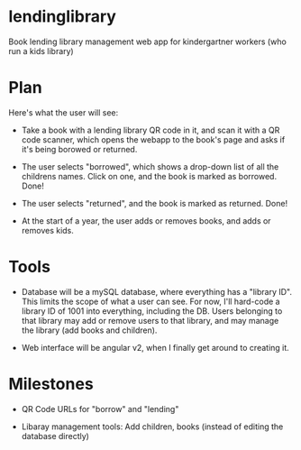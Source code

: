 # lendinglibrary
Book lending library management web app for kindergartner workers (who run a kids library)

# Plan

Here's what the user will see:

* Take a book with a lending library QR code in it, and scan it with a QR code
  scanner, which opens the webapp to the book's page and asks if it's being
  borowed or returned.

* The user selects "borrowed", which shows a drop-down list of all the
  childrens names. Click on one, and the book is marked as borrowed. Done!

* The user selects "returned", and the book is marked as returned. Done!

* At the start of a year, the user adds or removes books, and adds or removes kids.

# Tools

* Database will be a mySQL database, where everything has a "library ID". This limits the scope of what a user can see. For now, I'll hard-code a library ID of 1001 into everything, including the DB. Users belonging to that library may add or remove users to that library, and may manage the library (add books and children).

* Web interface will be angular v2, when I finally get around to creating it.

# Milestones

* QR Code URLs for "borrow" and "lending"

* Libaray management tools: Add children, books (instead of editing the database directly)
